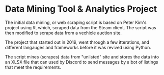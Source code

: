 # Data Mining Tool & Analytics Project

The initial data mining, or web scraping script is based on Peter Kim's project using R, which, scraped data from the Steam client. The script was then modified to scrape data from a vechicle auction site.

The project that started out in 2019, went through a few itterations, and different langauges and frameworks before it was revived using Python.

<!-- Currently, it scrapes data off "unlisted" site, stores data into DataFrame, that exports into XLSX file, which then loads into SQLite3 DB.  -->

The script mines (scrapes) data from "unlisted" site and stores the data into an XLSX file that can used by Discord to send messages by a bot of listings that meet the requirements. 





